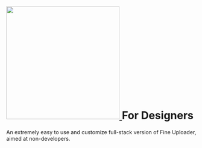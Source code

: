 <h1>
  <a href="http://fineuploader.com/designers">
    <img src="http://fineuploader.smartimage.com/pimg/a8680d51" width="300">
  </a> For Designers
</h1>

An extremely easy to use and customize full-stack version of Fine Uploader, aimed at non-developers.
